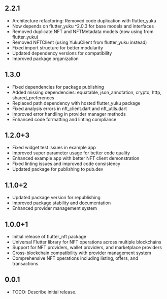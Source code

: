 ## 2.2.1

* Architecture refactoring: Removed code duplication with flutter_yuku
* Now depends on flutter_yuku ^2.0.3 for base models and interfaces
* Removed duplicate NFT and NFTMetadata models (now using from flutter_yuku)
* Removed NFTClient (using YukuClient from flutter_yuku instead)
* Fixed import structure for better modularity
* Updated dependency versions for compatibility
* Improved package organization

## 1.3.0

* Fixed dependencies for package publishing
* Added missing dependencies: equatable, json_annotation, crypto, http, shared_preferences
* Replaced path dependency with hosted flutter_yuku package
* Fixed analysis errors in nft_client.dart and nft_utils.dart
* Improved error handling in provider manager methods
* Enhanced code formatting and linting compliance

## 1.2.0+3

* Fixed widget test issues in example app
* Improved super parameter usage for better code quality
* Enhanced example app with better NFT client demonstration
* Fixed linting issues and improved code consistency
* Updated package for publishing to pub.dev

## 1.1.0+2

* Updated package version for republishing
* Improved package stability and documentation
* Enhanced provider management system

## 1.0.0+1

* Initial release of flutter_nft package
* Universal Flutter library for NFT operations across multiple blockchains
* Support for NFT providers, wallet providers, and marketplace providers
* Cross-blockchain compatibility with provider management system
* Comprehensive NFT operations including listing, offers, and transactions

## 0.0.1

* TODO: Describe initial release.

